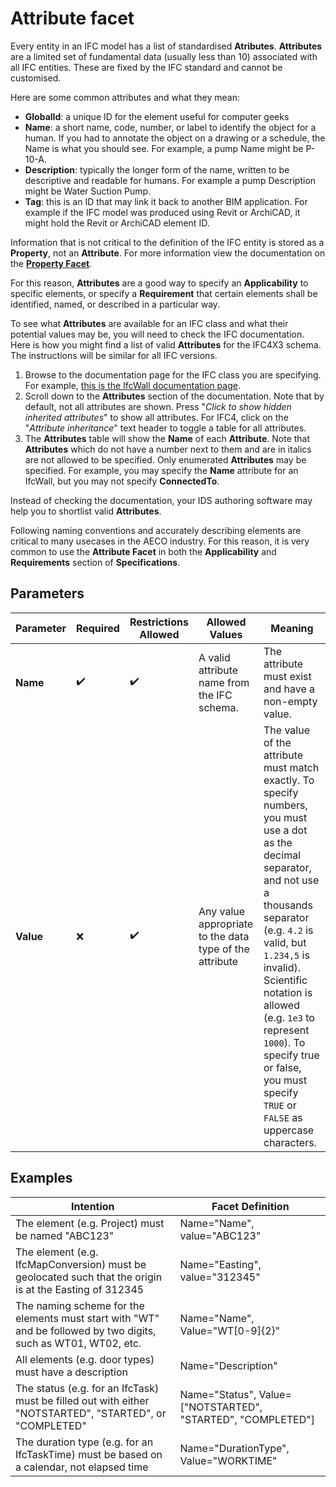 # Attribute facet

Every entity in an IFC model has a list of standardised **Atributes**. **Attributes** are a limited set of fundamental data (usually less than 10) associated with all IFC entities. These are fixed by the IFC standard and cannot be customised.

Here are some common attributes and what they mean:

 - **GlobalId**: a unique ID for the element useful for computer geeks
 - **Name**: a short name, code, number, or label to identify the object for a human. If you had to annotate the object on a drawing or a schedule, the Name is what you should see. For example, a pump Name might be P-10-A.
 - **Description**: typically the longer form of the name, written to be descriptive and readable for humans. For example a pump Description might be Water Suction Pump.
 - **Tag**: this is an ID that may link it back to another BIM application. For example if the IFC model was produced using Revit or ArchiCAD, it might hold the Revit or ArchiCAD element ID.

Information that is not critical to the definition of the IFC entity is stored as a **Property**, not an **Attribute**. For more information view the documentation on the [**Property Facet**](property-facet.md).

For this reason, **Attributes** are a good way to specify an **Applicability** to specific elements, or specify a **Requirement** that certain elements shall be identified, named, or described in a particular way.

To see what **Attributes** are available for an IFC class and what their potential values may be, you will need to check the IFC documentation. Here is how you might find a list of valid **Attributes** for the IFC4X3 schema. The instructions will be similar for all IFC versions.

 1. Browse to the documentation page for the IFC class you are specifying. For example, [this is the IfcWall documentation page](http://ifc43-docs.standards.buildingsmart.org/IFC/RELEASE/IFC4x3/HTML/lexical/IfcWall.htm).
 2. Scroll down to the **Attributes** section of the documentation. Note that by default, not all attributes are shown. Press "_Click to show hidden inherited attributes_" to show all attributes. For IFC4, click on the "_Attribute inheritance_" text header to toggle a table for all attributes.
 3. The **Attributes** table will show the **Name** of each **Attribute**. Note that **Attributes** which do not have a number next to them and are in italics are not allowed to be specified. Only enumerated **Attributes** may be specified. For example, you may specify the **Name** attribute for an IfcWall, but you may not specify **ConnectedTo**.

Instead of checking the documentation, your IDS authoring software may help you to shortlist valid **Attributes**.

Following naming conventions and accurately describing elements are critical to many usecases in the AECO industry. For this reason, it is very common to use the **Attribute Facet** in both the **Applicability** and **Requirements** section of **Specifications**.

## Parameters

Parameter | Required | Restrictions Allowed | Allowed Values | Meaning
--- | --- | --- | --- | ---
**Name** | ✔️ | ✔️ | A valid attribute name from the IFC schema. | The attribute must exist and have a non-empty value.
**Value** | ❌ | ✔️ | Any value appropriate to the data type of the attribute | The value of the attribute must match exactly. To specify numbers, you must use a dot as the decimal separator, and not use a thousands separator (e.g. `4.2` is valid, but `1.234,5` is invalid). Scientific notation is allowed (e.g. `1e3` to represent `1000`). To specify true or false, you must specify `TRUE` or `FALSE` as uppercase characters.

## Examples

Intention | Facet Definition
--- | ---
The element (e.g. Project) must be named "ABC123" | Name="Name", value="ABC123"
The element (e.g. IfcMapConversion) must be geolocated such that the origin is at the Easting of 312345 | Name="Easting", value="312345"
The naming scheme for the elements must start with "WT" and be followed by two digits, such as WT01, WT02, etc. | Name="Name", Value="WT[0-9]{2}"
All elements (e.g. door types) must have a description | Name="Description"
The status (e.g. for an IfcTask) must be filled out with either "NOTSTARTED", "STARTED", or "COMPLETED" | Name="Status", Value=["NOTSTARTED", "STARTED", "COMPLETED"]
The duration type (e.g. for an IfcTaskTime) must be based on a calendar, not elapsed time | Name="DurationType", Value="WORKTIME"
